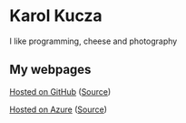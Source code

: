 # Karol Kucza

I like programming, cheese and photography

## My webpages
[Hosted on GitHub](https://uno.karol.omg.lol)
([Source](https://github.com/achook/page_uno))


[Hosted on Azure](http://dos.karol.omg.lol)
([Source](https://github.com/achook/page_dos))
